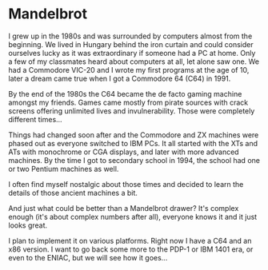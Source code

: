 # Mandelbrot

I grew up in the 1980s and was surrounded by computers almost from the beginning. We lived in Hungary behind the iron curtain and could consider ourselves lucky as it was extraordinary if someone had a PC at home. Only a few of my classmates heard about computers at all, let alone saw one. We had a Commodore VIC-20 and I wrote my first programs at the age of 10, later a dream came true when I got a Commodore 64 (C64) in 1991.

By the end of the 1980s the C64 became the de facto gaming machine amongst my friends. Games came mostly from pirate sources with crack screens offering unlimited lives and invulnerability. Those were completely different times...

Things had changed soon after and the Commodore and ZX machines were phased out as everyone switched to IBM PCs. It all started with the XTs and ATs with monochrome or CGA displays, and later with more advanced machines. By the time I got to secondary school in 1994, the school had one or two Pentium machines as well.

I often find myself nostalgic about those times and decided to learn the details of those ancient machines a bit. 

And just what could be better than a Mandelbrot drawer? It's complex enough (it's about complex numbers after all), everyone knows it and it just looks great.

I plan to implement it on various platforms. Right now I have a C64 and an x86 version. I want to go back some more to the PDP-1 or IBM 1401 era, or even to the ENIAC, but we will see how it goes...
